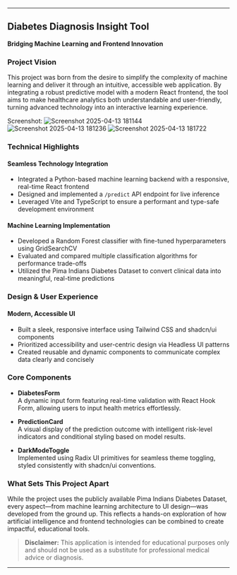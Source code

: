 
---

## **Diabetes Diagnosis Insight Tool**  
**Bridging Machine Learning and Frontend Innovation**

### **Project Vision**  
This project was born from the desire to simplify the complexity of machine learning and deliver it through an intuitive, accessible web application. By integrating a robust predictive model with a modern React frontend, the tool aims to make healthcare analytics both understandable and user-friendly, turning advanced technology into an interactive learning experience.

Screenshot:
![Screenshot 2025-04-13 181144](https://github.com/user-attachments/assets/7b41d5a9-ae74-4869-b946-03f303518102)
![Screenshot 2025-04-13 181236](https://github.com/user-attachments/assets/d2a3b9fe-17ea-4ba2-a857-205cc759129f)
![Screenshot 2025-04-13 181722](https://github.com/user-attachments/assets/d3ff8377-00eb-4b49-8381-a6670f032d5f)



### **Technical Highlights**

#### **Seamless Technology Integration**
- Integrated a Python-based machine learning backend with a responsive, real-time React frontend  
- Designed and implemented a `/predict` API endpoint for live inference  
- Leveraged Vite and TypeScript to ensure a performant and type-safe development environment

#### **Machine Learning Implementation**
- Developed a Random Forest classifier with fine-tuned hyperparameters using GridSearchCV  
- Evaluated and compared multiple classification algorithms for performance trade-offs  
- Utilized the Pima Indians Diabetes Dataset to convert clinical data into meaningful, real-time predictions

### **Design & User Experience**

#### **Modern, Accessible UI**
- Built a sleek, responsive interface using Tailwind CSS and shadcn/ui components  
- Prioritized accessibility and user-centric design via Headless UI patterns  
- Created reusable and dynamic components to communicate complex data clearly and concisely

### **Core Components**

- **DiabetesForm**  
  A dynamic input form featuring real-time validation with React Hook Form, allowing users to input health metrics effortlessly.

- **PredictionCard**  
  A visual display of the prediction outcome with intelligent risk-level indicators and conditional styling based on model results.

- **DarkModeToggle**  
  Implemented using Radix UI primitives for seamless theme toggling, styled consistently with shadcn/ui conventions.

### **What Sets This Project Apart**  
While the project uses the publicly available Pima Indians Diabetes Dataset, every aspect—from machine learning architecture to UI design—was developed from the ground up. This reflects a hands-on exploration of how artificial intelligence and frontend technologies can be combined to create impactful, educational tools.

> **Disclaimer:** This application is intended for educational purposes only and should not be used as a substitute for professional medical advice or diagnosis.

---

